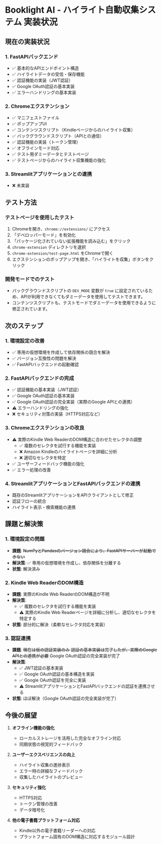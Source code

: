# Booklight AI - ハイライト自動収集システム 実装状況

## 現在の実装状況

### 1. FastAPIバックエンド
- ✅ 基本的なAPIエンドポイント構造
- ✅ ハイライトデータの受信・保存機能
- ✅ 認証機能の実装（JWT認証）
- ✅ Google OAuth認証の基本実装
- ✅ エラーハンドリングの基本実装

### 2. Chromeエクステンション
- ✅ マニフェストファイル
- ✅ ポップアップUI
- ✅ コンテンツスクリプト（Kindleページからのハイライト収集）
- ✅ バックグラウンドスクリプト（APIとの通信）
- ✅ 認証機能の実装（トークン管理）
- ✅ オフラインモード対応
- ✅ テスト用ダミーデータとテストページ
- ✅ テストページからのハイライト収集機能の強化

### 3. Streamlitアプリケーションとの連携
- ❌ 未実装

## テスト方法

### テストページを使用したテスト
1. Chromeを開き、`chrome://extensions/` にアクセス
2. 「デベロッパーモード」を有効化
3. 「パッケージ化されていない拡張機能を読み込む」をクリック
4. `chrome-extension` ディレクトリを選択
5. `chrome-extension/test-page.html` をChromeで開く
6. エクステンションのポップアップを開き、「ハイライトを収集」ボタンをクリック

### 開発モードでのテスト
- バックグラウンドスクリプトの `DEV_MODE` 変数が `true` に設定されているため、APIが利用できなくてもダミーデータを使用してテストできます。
- コンテンツスクリプトも、テストモードでダミーデータを使用できるように修正されています。

## 次のステップ

### 1. 環境設定の改善
- ✅ 専用の仮想環境を作成して依存関係の競合を解決
- ✅ バージョン互換性の問題を解決
- ✅ FastAPIバックエンドの起動確認

### 2. FastAPIバックエンドの完成
- ✅ 認証機能の基本実装（JWT認証）
- ✅ Google OAuth認証の基本実装
- ✅ Google OAuth認証の完全実装（実際のGoogle APIとの連携）
- ⚠️ エラーハンドリングの強化
- ❌ セキュリティ対策の実装（HTTPS対応など）

### 3. Chromeエクステンションの改良
- ⚠️ 実際のKindle Web ReaderのDOM構造に合わせたセレクタの調整
  - ✅ 複数のセレクタを試行する機能を実装
  - ❌ Amazon Kindleのハイライトページを詳細に分析
  - ❌ 適切なセレクタを特定
- ✅ ユーザーフィードバック機能の強化
- ✅ エラー処理の改善

### 4. StreamlitアプリケーションとFastAPIバックエンドの連携
- 既存のStreamlitアプリケーションをAPIクライアントとして修正
- 認証フローの統合
- ハイライト表示・検索機能の連携

## 課題と解決策

### 1. 環境設定の問題
- **課題**: ~~NumPyとPandasのバージョン競合により、FastAPIサーバーが起動できない~~
- **解決策**: ✅ 専用の仮想環境を作成し、依存関係を分離する
- **状態**: 解決済み

### 2. Kindle Web ReaderのDOM構造
- **課題**: 実際のKindle Web ReaderのDOM構造が不明
- **解決策**: 
  - ✅ 複数のセレクタを試行する機能を実装
  - ⚠️ 実際のKindle Web Readerページを詳細に分析し、適切なセレクタを特定する
- **状態**: 部分的に解決（柔軟なセレクタ対応を実装）

### 3. 認証連携
- **課題**: ~~現在は仮の認証実装のみ~~ ~~認証の基本実装は完了したが、実際のGoogle APIとの連携が必要~~ Google OAuth認証の完全実装が完了
- **解決策**: 
  - ✅ JWT認証の基本実装
  - ✅ Google OAuth認証の基本構造を実装
  - ✅ Google OAuth認証を完全に実装
  - ⚠️ StreamlitアプリケーションとFastAPIバックエンドの認証を連携させる
- **状態**: ほぼ解決（Google OAuth認証の完全実装が完了）

## 今後の展望

1. **オフライン機能の強化**
   - ローカルストレージを活用した完全なオフライン対応
   - 同期状態の視覚的フィードバック

2. **ユーザーエクスペリエンスの向上**
   - ハイライト収集の進捗表示
   - エラー時の詳細なフィードバック
   - 収集したハイライトのプレビュー

3. **セキュリティ強化**
   - HTTPS対応
   - トークン管理の改善
   - データ暗号化

4. **他の電子書籍プラットフォーム対応**
   - Kindle以外の電子書籍リーダーへの対応
   - プラットフォーム固有のDOM構造に対応するモジュール設計
